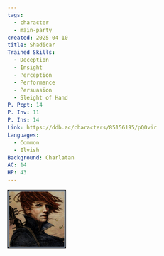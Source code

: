 ```yaml
---
tags:
  - character
  - main-party
created: 2025-04-10
title: Shadicar
Trained Skills:
  - Deception
  - Insight
  - Perception
  - Performance
  - Persuasion
  - Sleight of Hand
P. Pcpt: 14
P. Inv: 11
P. Ins: 14
Link: https://ddb.ac/characters/85156195/pQOvir
Languages:
  - Common
  - Elvish
Background: Charlatan
AC: 14
HP: 43
---
```


![shadicar.png](/images/shadicar.png)